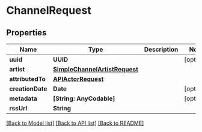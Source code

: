 # ChannelRequest

## Properties
Name | Type | Description | Notes
------------ | ------------- | ------------- | -------------
**uuid** | **UUID** |  | [optional] 
**artist** | [**SimpleChannelArtistRequest**](SimpleChannelArtistRequest.md) |  | 
**attributedTo** | [**APIActorRequest**](APIActorRequest.md) |  | 
**creationDate** | **Date** |  | [optional] 
**metadata** | **[String: AnyCodable]** |  | [optional] 
**rssUrl** | **String** |  | 

[[Back to Model list]](../README.md#documentation-for-models) [[Back to API list]](../README.md#documentation-for-api-endpoints) [[Back to README]](../README.md)


